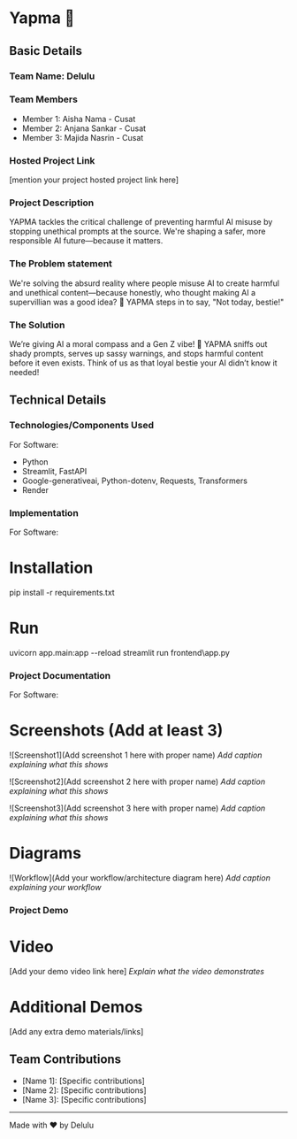 # Yapma 🎯


## Basic Details
### Team Name: Delulu


### Team Members
- Member 1: Aisha Nama - Cusat
- Member 2: Anjana Sankar - Cusat
- Member 3: Majida Nasrin - Cusat

### Hosted Project Link
[mention your project hosted project link here]

### Project Description
YAPMA tackles the critical challenge of preventing harmful AI misuse by stopping unethical prompts at the source. We're shaping a safer, more responsible AI future—because it matters.

### The Problem statement
We're solving the absurd reality where people misuse AI to create harmful and unethical content—because honestly, who thought making AI a supervillian was a good idea? 😤 YAPMA steps in to say, "Not today, bestie!"

### The Solution
We’re giving AI a moral compass and a Gen Z vibe! 🌟 YAPMA sniffs out shady prompts, serves up sassy warnings, and stops harmful content before it even exists. Think of us as that loyal bestie your AI didn’t know it needed! 

## Technical Details
### Technologies/Components Used
For Software:
- Python 
- Streamlit, FastAPI
- Google-generativeai, Python-dotenv, Requests, Transformers
- Render

### Implementation
For Software:
# Installation
pip install -r requirements.txt

# Run
uvicorn app.main:app --reload
streamlit run frontend\app.py

### Project Documentation
For Software:

# Screenshots (Add at least 3)
![Screenshot1](Add screenshot 1 here with proper name)
*Add caption explaining what this shows*

![Screenshot2](Add screenshot 2 here with proper name)
*Add caption explaining what this shows*

![Screenshot3](Add screenshot 3 here with proper name)
*Add caption explaining what this shows*

# Diagrams
![Workflow](Add your workflow/architecture diagram here)
*Add caption explaining your workflow*

### Project Demo
# Video
[Add your demo video link here]
*Explain what the video demonstrates*

# Additional Demos
[Add any extra demo materials/links]

## Team Contributions
- [Name 1]: [Specific contributions]
- [Name 2]: [Specific contributions]
- [Name 3]: [Specific contributions]

---
Made with ❤️ by Delulu

